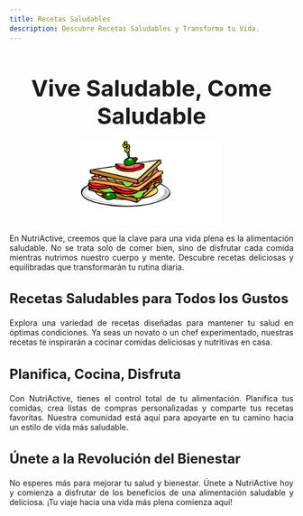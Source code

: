 ```yaml
---
title: Recetas Saludables
description: Descubre Recetas Saludables y Transforma tu Vida.
---
```


<link href="https://cdnjs.cloudflare.com/ajax/libs/font-awesome/6.5.1/css/all.min.css" rel="stylesheet">

<h1 style="font-size: 2.5rem; font-weight: bold; margin-bottom: 20px; text-align: center;">
  <i class="fas fa-apple-alt" style="color: #63a145;"></i> Vive Saludable, Come Saludable
</h1>

<img src="/public/sandwich-311262.svg" alt="Sandwich" style="height: 150px; width: 250px; display: block; margin: 0 auto; margin-top: 10px; margin-bottom: 10px;">

<p style="text-align: justify;">En NutriActive, creemos que la clave para una vida plena es la alimentación saludable. No se trata solo de comer bien, sino de disfrutar cada comida mientras nutrimos nuestro cuerpo y mente. Descubre recetas deliciosas y equilibradas que transformarán tu rutina diaria.</p>

<h3 style="font-size: 1.5rem; font-weight: bold; margin-bottom: 20px; text-align: justify;"><i class="fas fa-utensils" style="color: #e67e22;"></i> Recetas Saludables para Todos los Gustos</h3>

<p style="text-align: justify;">Explora una variedad de recetas diseñadas para mantener tu salud en óptimas condiciones. Ya seas un novato o un chef experimentado, nuestras recetas te inspirarán a cocinar comidas deliciosas y nutritivas en casa.</p>

<h3 style="font-size: 1.5rem; font-weight: bold; margin-bottom: 20px; text-align: justify;"><i class="fas fa-book-open" style="color: #2980b9;"></i> Planifica, Cocina, Disfruta</h3>

<p style="text-align: justify;">Con NutriActive, tienes el control total de tu alimentación. Planifica tus comidas, crea listas de compras personalizadas y comparte tus recetas favoritas. Nuestra comunidad está aquí para apoyarte en tu camino hacia un estilo de vida más saludable.</p>

<h3 style="font-size: 1.5rem; font-weight: bold; margin-bottom: 20px; text-align: justify;"><i class="fas fa-heart" style="color: #e74c3c;"></i> Únete a la Revolución del Bienestar</h3>

<p style="text-align: justify;">No esperes más para mejorar tu salud y bienestar. Únete a NutriActive hoy y comienza a disfrutar de los beneficios de una alimentación saludable y deliciosa. ¡Tu viaje hacia una vida más plena comienza aquí!</p>
